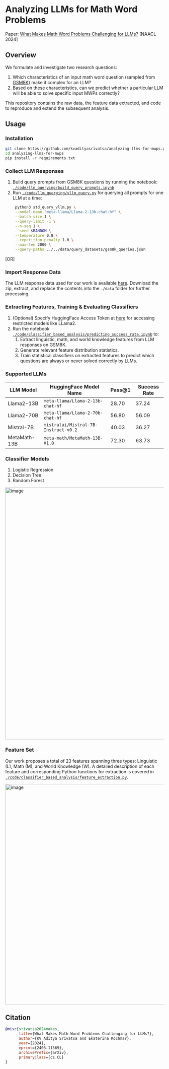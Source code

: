 # Analyzing LLMs for Math Word Problems
Paper: [What Makes Math Word Problems Challenging for LLMs?](https://arxiv.org/abs/2403.11369) [NAACL 2024]

## Overview

We formulate and investigate two research questions: 

 1. Which characteristics of an input math word question (sampled from [GSM8K](https://arxiv.org/abs/2110.14168)) make it complex for an LLM?
 2. Based on these characteristics, can we predict whether a particular LLM will be able to solve specific input MWPs correctly?

This repository contains the raw data, the feature data extracted, and code to reproduce and extend the subsequent analysis.

## Usage

### Installation

```bash
git clone https://github.com/kvadityasrivatsa/analyzing-llms-for-mwps.git
cd analyzing-llms-for-mwps
pip install -r requirements.txt
```

### Collect LLM Responses

1. Build query prompts from GSM8K questions by running the notebook: [`./code/llm_querying/build_query_prompts.ipynb`](https://github.com/kvadityasrivatsa/analyzing-llms-for-mwps/blob/main/code/llm_querying/build_query_prompts.ipynb)
2. Run [`./code/llm_querying/vllm_query.py`](https://github.com/kvadityasrivatsa/analyzing-llms-for-mwps/blob/main/code/llm_querying/vllm_query.py) for querying all prompts for one LLM at a time:
   ```bash
	python3 std_query_vllm.py \
	--model-name "meta-llama/Llama-2-13b-chat-hf" \
	--batch-size 1 \
	--query-limit -1 \
	--n-seq 1 \
	--seed $RANDOM \
	--temperature 0.8 \
	--repetition-penalty 1.0 \
	--max-len 2000 \
	--query-paths ../../data/query_datasets/gsm8k_queries.json
   ```

[OR]

### Import Response Data
The LLM response data used for our work is available [here](https://drive.google.com/file/d/1A2N2hrVjuKc2mj2Lf_ew3BmpZ5rBoGRu/view?usp=sharing).
Download the zip, extract, and replace the contents into the `./data` folder for further processing.

### Extracting Features, Training & Evaluating Classifiers
1. (Optional) Specify HuggingFace Access Token at [here](https://github.com/kvadityasrivatsa/analyzing-llms-for-mwps/blob/cac904cb4b84293ada10283a650608c02d6e7c88/code/classifier_based_analysis/utils.py#L4) for accessing restricted models like LLama2.
2. Run the notebook [`./code/classifier_based_analysis/predicting_success_rate.ipynb`](https://github.com/kvadityasrivatsa/analyzing-llms-for-mwps/blob/main/code/classifier_based_analysis/predicting_success_rate.ipynb) to:
	1. Extract linguistic, math, and world knowledge features from LLM responses on GSM8K.
	2. Generate relevant feature distribution statistics.
	3. Train statistical classifiers on extracted features to predict which questions are always or never solved correctly by LLMs.

### Supported LLMs

| LLM Model | HuggingFace Model Name | Pass@1 | Success Rate
|--|--|--|--|
| Llama2-13B | `meta-llama/Llama-2-13b-chat-hf` | 28.70 | 37.24
| Llama2-70B | `meta-llama/Llama-2-70b-chat-hf` | 56.80 | 56.09
| Mistral-7B | `mistralai/Mistral-7B-Instruct-v0.2` | 40.03 | 36.27
| MetaMath-13B | `meta-math/MetaMath-13B-V1.0` | 72.30 | 63.73


### Classifier Models
1. Logistic Regression
2. Decision Tree
3. Random Forest 
<img width="800" alt="image" src="https://github.com/kvadityasrivatsa/analyzing-llms-for-mwps/assets/47175964/d34f773a-2d9d-46a7-b063-a1f1a00672d9">

### Feature Set

Our work proposes a total of 23 features spanning three types: Linguistic (L), Math (M), and World Knowledge (W).
A detailed description of each feature and corresponding Python functions for extraction is covered in [`./code/classifier_based_analysis/feature_extraction.py`](https://github.com/kvadityasrivatsa/analyzing-llms-for-mwps/blob/main/code/classifier_based_analysis/feature_extraction.py).

<img width="700" alt="image" src="https://github.com/kvadityasrivatsa/analyzing-llms-for-mwps/assets/47175964/62e97b15-54aa-43cc-8609-c85d700e5565">

## Citation

```bibtex
@misc{srivatsa2024makes,
      title={What Makes Math Word Problems Challenging for LLMs?}, 
      author={KV Aditya Srivatsa and Ekaterina Kochmar},
      year={2024},
      eprint={2403.11369},
      archivePrefix={arXiv},
      primaryClass={cs.CL}
}
```






